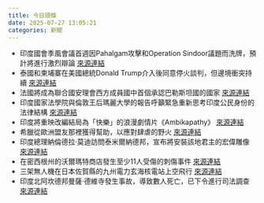 ```yaml
---
title: 今日頭條
date: 2025-07-27 13:05:21
categories: 新聞            
---
```

- 印度國會季風會議首週因Pahalgam攻擊和Operation Sindoor議題而洗牌，預計將進行激烈辯論 [來源連結](https://www.thehindu.com/news/national/parliament-monsoon-session-after-first-week-washout-houses-set-for-fiery-debate-on-pahalgam-attack-operation-sindoor/article69861279.ece)
- 泰國和柬埔寨在美國總統Donald Trump介入後同意停火談判，但邊境衝突持續 [來源連結](https://www.thehindu.com/news/international/thailand-cambodia-agree-to-ceasefire-talks-after-donald-trump-steps-in-but-border-clashes-persist/article69861101.ece)
- 法國將成為聯合國安理會西方成員國中首個承認巴勒斯坦國的國家 [來源連結](https://www.japantimes.co.jp/news/2025/07/27/world/politics/france-macron-palestine-recognize-focus/)
- 印度國家法學院與倫敦王后瑪麗大學的報告呼籲緊急重新思考印度公民身份的法律結構 [來源連結](https://www.thehindu.com/news/morning-digest-july-27-2025/article69859508.ece)
- 印度將重映改編結局為「快樂」的浪漫劇情片《Ambikapathy》 [來源連結](https://www.theguardian.com/world/2025/jul/27/indian-film-company-to-re-release-romantic-drama-with-ai-happy-ending-raanjhaana-ambikapathy)
- 希臘從歐洲盟友那裡獲得幫助，以應對肆虐的野火 [來源連結](https://www.theguardian.com/world/2025/jul/27/greece-enlists-help-from-european-allies-to-tackle-raging-wildfires)
- 印度總理納倫德拉·莫迪訪問泰米爾納德邦，宣布將安裝該地君主的宏偉雕像 [來源連結](https://www.thehindu.com/news/national/tamil-nadu/prime-minister-narendra-modi-tamil-nadu-visit-gangaikonda-cholapuram-rajendra-chola-i-live-updates/article69860937.ece)
- 在密西根州的沃爾瑪特商店發生至少11人受傷的刺傷事件 [來源連結](https://www.japantimes.co.jp/news/2025/07/27/world/crime-legal/walmart-stabbing-us-michigan/)
- 三架無人機在日本佐賀縣的九州電力玄海核電站上空飛行 [來源連結](https://www.japantimes.co.jp/news/2025/07/27/japan/drones-genkai-plant/)
- 印度北阿坎德邦曼薩·德維寺發生事故，導致數人死亡，已下令進行司法調查 [來源連結](https://www.thehindu.com/news/national/uttarakhand/several-dead-injured-mansa-devi-temple-haridwar-updates-july-27/article69861040.ece)



